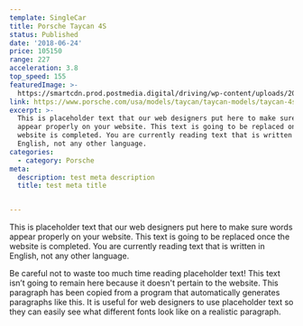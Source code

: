 ```yaml
---
template: SingleCar
title: Porsche Taycan 4S
status: Published
date: '2018-06-24'
price: 105150
range: 227
acceleration: 3.8
top_speed: 155
featuredImage: >-
  https://smartcdn.prod.postmedia.digital/driving/wp-content/uploads/2019/12/s19_6481_fine.jpg?quality=100&strip=all
link: https://www.porsche.com/usa/models/taycan/taycan-models/taycan-4s/
excerpt: >-
  This is placeholder text that our web designers put here to make sure words
  appear properly on your website. This text is going to be replaced once the
  website is completed. You are currently reading text that is written in
  English, not any other language.
categories:
  - category: Porsche
meta:
  description: test meta description
  title: test meta title


---
```


This is placeholder text that our web designers put here to make sure words appear properly on your website. This text is going to be replaced once the website is completed. You are currently reading text that is written in English, not any other language.

Be careful not to waste too much time reading placeholder text! This text isn’t going to remain here because it doesn't pertain to the website. This paragraph has been copied from a program that automatically generates paragraphs like this. It is useful for web designers to use placeholder text so they can easily see what different fonts look like on a realistic paragraph.
